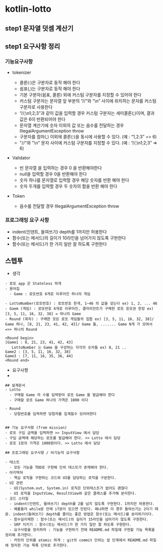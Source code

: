 # kotlin-lotto

## step1 문자열 덧셈 계산기

## step1 요구사항 정리

### 기능요구사항


- tokenizer
  - 콜론(:)은 구분자로 동작 해야 한다
  - 쉼표(,)는 구분자로 동작 해야 한다
  - 기본 구분자(쉼표, 콜론) 외에 커스텀 구분자를 지정할 수 있어야 한다
  - 커스텀 구분자는 문자열 앞 부분의 “//”와 “\n” 사이에 위치하는 문자를 커스텀 구분자로 사용한다
  - “//;\n1;2;3”과 같이 값을 입력할 경우 커스텀 구분자는 세미콜론(;)이며, 결과 값은 6이 반환되어야 한다
  - 문자열 계산기에 숫자 이외의 값 또는 음수를 전달하는 경우 IllegalArgumentException throw
  - 구분자를 컴마(,) 이외에 콜론(:)을 동시에 사용할 수 있다. (예 : “1,2:3” => 6)
  - "//"와 "\n" 문자 사이에 커스텀 구분자를 지정할 수 있다. (예 : “//;\n1;2;3” => 6)

- Validator
  - 빈 문자열 을 입력하는 경우 0 을 반환해야한다
  - null을 입력할 경우 0을 반환해야 한다
  - 숫자 하나를 문자열로 입력할 경우 해당 숫자를 반환 해야 한다
  - 숫자 두개를 입력할 경우 두 숫자의 합을 반환 해야 한다

- Token
  - 음수를 전달할 경우 IllegalArgumentException throw

### 프로그래밍 요구 사항
- indent(인덴트, 들여쓰기) depth를 1까지만 허용한다
- 함수(또는 메서드)의 길이가 10라인을 넘어가지 않도록 구현한다
- 함수(또는 메서드)가 한 가지 일만 잘 하도록 구현한다




## 스텝투
- 생각
```text
- 로또 app 은 Stateless 하게
- 용어집
  - Game : 로또번호 6개로 이루어진 하나의 게임
```
```
- LottoNumber(로또번호) : 로또번호 한개, 1~46 의 값을 갖는다 ex) 1, 2, ... 46
- Gaem (게임) : 로또번호 6개로 이루어진, 클라이언트가 구매한 로또 응모권 한장 ex) [3, 5, 11, 16, 32, 38] = 하나의 Game
- Round (회차) : 구매한 모든 로또 게임들의 집합 ex) [3, 5, 11, 16, 32, 38]/ Game 하나, [8, 21, 23, 41, 42, 43]/ Game 둘, ....... Game N개 가 모여서 =>> 하나의 Round

<Round begin>
[Game1 : 8, 21, 23, 41, 42, 43]
   LottoNumber 는 Game 을 구성하는 각각의 숫자들 ex) 8, 21 .. 
Game2 : [3, 5, 11, 16, 32, 38]
Game3 : [7, 11, 16, 35, 36, 44]
<Round end>
```

- 요구사항
- 
```text
## 설계문서 
- Lotto
  - 구매할 Game 의 수를 입력받아 로또 Game 을 발급해야 한다
  - 구매할 로또 Game 하나의 가격은 1000 이다
  
- Round
  - 당첨번호를 입력하면 당첨자를 집계할수 있어야한다
  
 
## 기능 요구사항 (from mission)
- 로또 구입 금액을 입력하면 >> InputView 에서 담당
- 구입 금액에 해당하는 로또를 발급해야 한다. >> Lotto 에서 담당
- 로또 1장의 가격은 1000원이다. >> Lotto 에서 담당
 
## 프로그래밍 요구사항 / 비기능적 요구사항

- 테스트
  - 모든 기능을 TDD로 구현해 단위 테스트가 존재해야 한다. 
- 아키텍쳐  
  - 핵심 로직을 구현하는 코드와 UI를 담당하는 로직을 구분한다.
- UI 관련
  - UI(System.out, System.in) 로직은 단위테스트가 없어도 괜찮다
  - UI 로직을 InputView, ResultView와 같은 클래스를 추가해 분리한다.
- 코드 스타일
  - indent(인덴트, 들여쓰기) depth를 2를 넘지 않도록 구현한다. 1까지만 허용한다.
  - 예를들어 while문 안에 if문이 있으면 안된다. 왜냐하면 이 경우 들여쓰기는 2이기 때문. indent(들여쓰기) depth를 줄이는 좋은 방법은 함수(또는 메서드)를 분리하기이다.
  - 함수길이제한 : 함수(또는 메서드)의 길이가 15라인을 넘어가지 않도록 구현한다.
  - SRP 지키기 : 함수(또는 메서드)가 한 가지 일만 잘 하도록 구현한다.
  - 요구사항을 정리하자 : 기능을 구현하기 전에 README.md 파일에 구현할 기능 목록을 정리해 추가한다.
  - 커밋의 단위를 atomic 하게 : git의 commit 단위는 앞 단계에서 README.md 파일에 정리한 기능 목록 단위로 추가한다.

```
